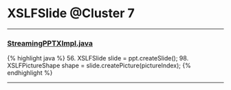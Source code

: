 # XSLFSlide @Cluster 7

***

### [StreamingPPTXImpl.java](https://searchcode.com/codesearch/view/76071743/)
{% highlight java %}
56. XSLFSlide slide = ppt.createSlide();
98. XSLFPictureShape shape = slide.createPicture(pictureIndex);
{% endhighlight %}

***

